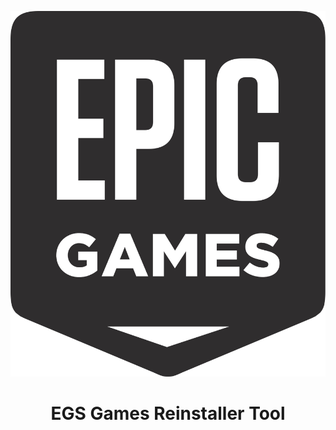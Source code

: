 <p align="center">
  <img src="./epicgames.svg" />
</p>


<h1 align="center">EGS Games Reinstaller Tool</h1>